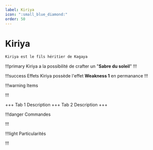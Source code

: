 ```yaml
---
label: Kiriya
icon: ":small_blue_diamond:"
order: 50
---
```


# Kiriya

```txt
Kiriya est le fils héritier de Kagaya
```

!!!primary
Kiriya a la possibilité de crafter un "**Sabre du soleil**"
!!!

!!!success Effets
Kiriya possède l'effet **Weakness 1** en permanance
!!!

!!!warning Items

!!!

+++ Tab 1
Description
+++ Tab 2 
Description
+++

!!!danger Commandes

!!!

!!!light Particularités

!!!
